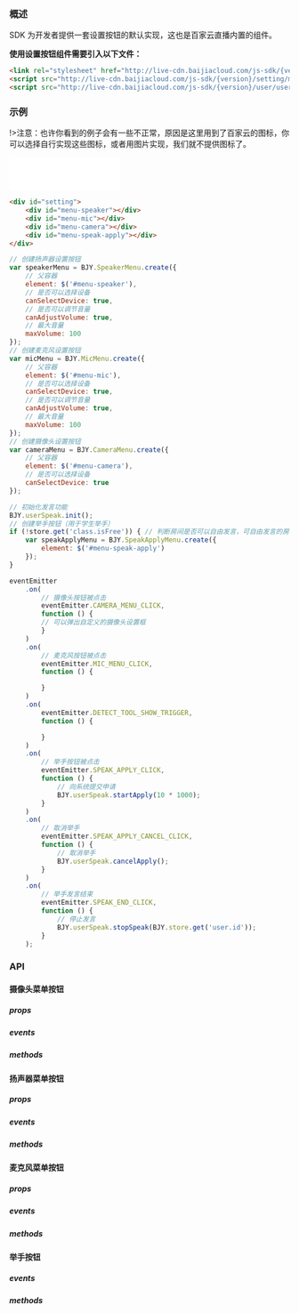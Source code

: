 ### 概述

SDK 为开发者提供一套设置按钮的默认实现，这也是百家云直播内置的组件。



**使用设置按钮组件需要引入以下文件：**
```html
<link rel="stylesheet" href="http://live-cdn.baijiacloud.com/js-sdk/{version}/setting/menu/menu.css">
<script src="http://live-cdn.baijiacloud.com/js-sdk/{version}/setting/menu/menu.js"></script>
<script src="http://live-cdn.baijiacloud.com/js-sdk/{version}/user/userSpeak.js"></script>
```

### 示例
!>注意：也许你看到的例子会有一些不正常，原因是这里用到了百家云的图标，你可以选择自行实现这些图标，或者用图片实现，我们就不提供图标了。
<iframe frameborder=0 width=200 height=60 marginheight=0 marginwidth=0 scrolling=no src=./iframe/setting-buttons.html></iframe>

```html
<div id="setting">
    <div id="menu-speaker"></div>
    <div id="menu-mic"></div>
    <div id="menu-camera"></div>
    <div id="menu-speak-apply"></div>
</div>
```

```javascript
// 创建扬声器设置按钮
var speakerMenu = BJY.SpeakerMenu.create({
    // 父容器
    element: $('#menu-speaker'),
    // 是否可以选择设备
    canSelectDevice: true,
    // 是否可以调节音量
    canAdjustVolume: true,
    // 最大音量
    maxVolume: 100
});
// 创建麦克风设置按钮
var micMenu = BJY.MicMenu.create({
    // 父容器
    element: $('#menu-mic'),
    // 是否可以选择设备
    canSelectDevice: true,
    // 是否可以调节音量
    canAdjustVolume: true,
    // 最大音量
    maxVolume: 100
});
// 创建摄像头设置按钮
var cameraMenu = BJY.CameraMenu.create({
    // 父容器
    element: $('#menu-camera'),
    // 是否可以选择设备
    canSelectDevice: true
});

// 初始化发言功能
BJY.userSpeak.init();
// 创建举手按钮（用于学生举手）
if (!store.get('class.isFree')) { // 判断房间是否可以自由发言，可自由发言的房间无需举手
    var speakApplyMenu = BJY.SpeakApplyMenu.create({
        element: $('#menu-speak-apply')
    });
}

eventEmitter
    .on(
        // 摄像头按钮被点击
        eventEmitter.CAMERA_MENU_CLICK,
        function () {
        // 可以弹出自定义的摄像头设置框
        }
    )
    .on(
        // 麦克风按钮被点击
        eventEmitter.MIC_MENU_CLICK,
        function () {

        }
    )
    .on(
        eventEmitter.DETECT_TOOL_SHOW_TRIGGER,
        function () {

        }
    )
    .on(
        // 举手按钮被点击
        eventEmitter.SPEAK_APPLY_CLICK,
        function () {
            // 向系统提交申请
            BJY.userSpeak.startApply(10 * 1000);
        }
    )
    .on(
        // 取消举手
        eventEmitter.SPEAK_APPLY_CANCEL_CLICK,
        function () {
            // 取消举手
            BJY.userSpeak.cancelApply();
        }
    )
    .on(
        // 举手发言结束
        eventEmitter.SPEAK_END_CLICK,
        function () {
            // 停止发言
            BJY.userSpeak.stopSpeak(BJY.store.get('user.id'));
        }
    );
```

### API

#### 摄像头菜单按钮

##### props
<div id="camera-setting-api-props"></div>

##### events
<div id="camera-setting-api-events"></div>

##### methods
<div id="camera-setting-api-methods"></div>

#### 扬声器菜单按钮

##### props
<div id="speaker-setting-api-props"></div>

##### events
<div id="speaker-setting-api-events"></div>

##### methods
<div id="speaker-setting-api-methods"></div>

#### 麦克风菜单按钮

##### props
<div id="mic-setting-api-props"></div>

##### events
<div id="mic-setting-api-events"></div>

##### methods
<div id="mic-setting-api-methods"></div>

#### 举手按钮

##### events
<div id="apply-setting-api-events"></div>

##### methods
<div id="apply-setting-api-methods"></div>
<script>
new Vue({
    el: '#camera-setting-api-props',
    template: '<Table border :columns="columns" :data="data"><Table>',
    data () {
        return {
            columns: [
                {
                    title: '属性',
                    key: 'name',
                    width: 200
                },
                {
                    title: '说明',
                    key: 'explain',
                    width: 200
                },
                {
                    title: '类型',
                    key: 'type',
                    width: 170
                },
                {
                    title: '默认值',
                    key: 'value',
                    width: 400
                }
            ],
            data: [
                {
                    name: 'list',
                    explain: '摄像头设备列表',
                    type: 'Array',
                    value: '其 item 数据格式如下：'
                    +        '<ul style="margin-left: 50px">'
                    +            '<li>name: 设备名字</li>'
                    +            '<li>guid：设备id（唯一标识设备）</li>'
                    +            '<li>index：设备的索引</li>'
                    +      '</ul>'
                }
            ]
        }
    }
});
new Vue({
    el: '#camera-setting-api-events',
    template: '<Table border :columns="columns" :data="data"><Table>',
    data () {
        return {
            columns: [
                {
                    title: '事件',
                    key: 'name',
                    width: 350
                },
                {
                    title: '说明',
                    key: 'explain',
                    width: 350
                },
                {
                    title: '数据',
                    key: 'data',
                    width: 270
                }
            ],
            data: [
                // {
                //     name:'eventEmitter.CAMERA_INDEX_CHANGE_TRIGGER',
                //     explain: '切换摄像头时触发，可用于通知底层切换摄像头设备',
                //     data: 'cameraIndex：number 被选中的设备索引'
                // },
                {
                    name:'eventEmitter.CAMERA_MENU_CLICK',
                    explain: '摄像头按钮被点击时触发',
                    data: '无'
                },
                {

                    name:'eventEmitter.VIDEO_DEVICE_DETECT',
                    explain: '摄像头设备列表更改时触发',
                    data: '无'
                },
                // {
                //     name:'eventEmitter.CAMERA_INDEX_CHANGE',
                //     explain: '当其他模块更改摄像头时需要发送此事件通知菜单更新数据',
                //     data: '无'
                // }
            ]
        }
    }
});
new Vue({
    el: '#camera-setting-api-methods',
    template: '<Table border :columns="columns" :data="data"><Table>',
    data () {
        return {
            columns: [
                {
                    title: '方法名',
                    key: 'name',
                    width: 270
                },
                {
                    title: '说明',
                    key: 'explain',
                    width: 350
                },
                {
                    title: '参数',
                    key: 'param',
                    width: 350
                }
            ],
            data: [
                {
                    name:'create（静态方法）',
                    explain: '创建摄像头设置按钮',
                    param: '始化参数:'
                    +      '<ul  style="margin-left:50px;">'
                    +            '<li>element: JQuery 对象 按钮容器 必须</li>'
                    +      '</ul>'
                },
                {
                    name: 'openDeviceList',
                    explain: '打开摄像头设备列表',
                    param: '无'
                },
                {
                    name: 'closeDeviceList',
                    explain: '关闭摄像头设备列表',
                    param: '无'
                },
                // {
                //     name: 'openCamera',
                //     explain: '打开摄像头，发送 eventEmitter.CAMERA_MENU_CLICK 事件',
                //     param: '无'
                // },
                // {
                //     name: 'closeCamera',
                //     explain: '关闭摄像头，发送 eventEmitter.CAMERA_MENU_CLICK 事件',
                //     param: '无'
                // },
                {
                    name: 'destroy',
                    explain: '销毁菜单按钮对象',
                    param: '无'
                }
            ]
        }
    }
});

new Vue({
    el: '#speaker-setting-api-props',
    template: '<Table border :columns="columns" :data="data"><Table>',
    data () {
        return {
            columns: [
                {
                    title: '属性',
                    key: 'name',
                    width: 200
                },
                {
                    title: '说明',
                    key: 'explain',
                    width: 200
                },
                {
                    title: '类型',
                    key: 'type',
                    width: 170
                },
                {
                    title: '默认值',
                    key: 'value',
                    width: 400
                }
            ],
            data: [
                {
                    name: 'list',
                    explain: '扬声器设备列表',
                    type: 'Array',
                    value: '其 item 数据格式如下：'
                    +        '<ul style="margin-left: 50px">'
                    +            '<li>name: 设备名字</li>'
                    +            '<li>guid：设备id（唯一标识设备）</li>'
                    +            '<li>index：设备的索引</li>'
                    +      '</ul>'
                }
            ]
        }
    }
});
new Vue({
    el: '#speaker-setting-api-events',
    template: '<Table border :columns="columns" :data="data"><Table>',
    data () {
        return {
            columns: [
                {
                    title: '事件',
                    key: 'name',
                    width: 350
                },
                {
                    title: '说明',
                    key: 'explain',
                    width: 350
                },
                {
                    title: '数据',
                    key: 'data',
                    width: 270
                }
            ],
            data: [
                // {
                //     name:'eventEmitter.SPEAKER_INDEX_CHANGE_TRIGGER',
                //     explain: '切换扬声器时触发，可用于通知底层切换扬声器设备',
                //     data: 'speakerIndex: number 被选中的设备索引'
                // },
                {
                    name:'eventEmitter.SPEAKER_VOLUME_CHANGE_TRIGGER',
                    explain: '改变音量时触发，通知底层设置音量',
                    data: 'volume: number 改变后的音量值'
                },
                {
                    name:'eventEmitter.SPEAKER_VOLUME_CHANGE',
                    explain: '其他模块改变音量时触发，通知菜单更新音量',
                    data: 'volume: number 改变后的音量值'
                },
                {

                    name:'eventEmitter.AUDIO_DEVICE_DETECT',
                    explain: '扬声器设备列表更改时触发',
                    data: '无'
                },
                // {
                //     name:'eventEmitter.SPEAKER_INDEX_CHANGE',
                //     explain: '当其他模块更改扬声器时需要发送此事件通知菜单更新数据',
                //     data: '无'
                // }
            ]
        }
    }
});
new Vue({
    el: '#speaker-setting-api-methods',
    template: '<Table border :columns="columns" :data="data"><Table>',
    data () {
        return {
            columns: [
                {
                    title: '方法名',
                    key: 'name',
                    width: 270
                },
                {
                    title: '说明',
                    key: 'explain',
                    width: 350
                },
                {
                    title: '参数',
                    key: 'param',
                    width: 350
                }
            ],
            data: [
                {
                    name:'create（静态方法）',
                    explain: '创建扬声器设置按钮',
                    param: '始化参数:'
                    +      '<ul  style="margin-left:50px;">'
                    +            '<li>element: JQuery 对象 按钮容器 必须</li>'
                    +            '<li>maxVolume: bollean 最大音量 必须</li>'
                    +      '</ul>'
                },
                {
                    name: 'openDeviceList',
                    explain: '打开扬声器设备列表',
                    param: '无'
                },
                {
                    name: 'closeDeviceList',
                    explain: '关闭扬声器设备列表',
                    param: '无'
                },
                {
                    name: 'mute',
                    explain: '禁音',
                    param: '无'
                },
                {
                    name: 'unmute',
                    explain: '取消禁音',
                    param: '无'
                },
                {
                    name: 'destroy',
                    explain: '销毁菜单按钮对象',
                    param: '无'
                }
            ]
        }
    }
});

new Vue({
    el: '#mic-setting-api-props',
    template: '<Table border :columns="columns" :data="data"><Table>',
    data () {
        return {
            columns: [
                {
                    title: '属性',
                    key: 'name',
                    width: 200
                },
                {
                    title: '说明',
                    key: 'explain',
                    width: 200
                },
                {
                    title: '类型',
                    key: 'type',
                    width: 170
                },
                {
                    title: '默认值',
                    key: 'value',
                    width: 400
                }
            ],
            data: [
                {
                    name: 'list',
                    explain: 'MIC 设备列表',
                    type: 'Array',
                    value: '其 item 数据格式如下：'
                    +        '<ul style="margin-left: 50px">'
                    +            '<li>name: 设备名字</li>'
                    +            '<li>guid：设备id（唯一标识设备）</li>'
                    +            '<li>index：设备的索引</li>'
                    +      '</ul>'
                }
            ]
        }
    }
});
new Vue({
    el: '#mic-setting-api-events',
    template: '<Table border :columns="columns" :data="data"><Table>',
    data () {
        return {
            columns: [
                {
                    title: '事件',
                    key: 'name',
                    width: 350
                },
                {
                    title: '说明',
                    key: 'explain',
                    width: 350
                },
                {
                    title: '数据',
                    key: 'data',
                    width: 270
                }
            ],
            data: [
                // {
                //     name: 'eventEmitter.MIC_INDEX_CHANGE_TRIGGER',
                //     explain: '切换麦克风时触发，可用于通知底层切换麦克风设备',
                //     data: 'micIndex：number 被选中的设备索引'
                // },
                {
                    name: 'eventEmitter.MIC_VOLUME_CHANGE_TRIGGER',
                    explain: '改变麦克风音量时触发，通知底层设置音量',
                    data: 'volume: number 改变后的音量值'
                },
                {
                    name:'eventEmitter.MIC_MENU_CLICK',
                    explain: '麦克风按钮被点击时触发',
                    data: '无'
                },
                {
                    name:'eventEmitter.AUDIO_DEVICE_DETECT',
                    explain: '音频设备列表更改时触发',
                    data: '无'
                },
                // {
                //     name:'eventEmitter.MIC_VOLUME_CHANGE',
                //     explain: '当其他模块更改麦克风音量时需要发送此事件通知菜单更新数据',
                //     data: '无'
                // },
                // {
                //     name:'eventEmitter.MIC_INDEX_CHANGE',
                //     explain: '当其他模块更改麦克风设备时需要发送此事件通知菜单更新数据',
                //     data: '无'
                // }
            ]
        }
    }
});
new Vue({
    el: '#mic-setting-api-methods',
    template: '<Table border :columns="columns" :data="data"><Table>',
    data () {
        return {
            columns: [
                {
                    title: '方法名',
                    key: 'name',
                    width: 270
                },
                {
                    title: '说明',
                    key: 'explain',
                    width: 350
                },
                {
                    title: '参数',
                    key: 'param',
                    width: 350
                }
            ],
            data: [
                {
                    name:'create（静态方法）',
                    explain: '创建麦克风设置按钮',
                    param: '始化参数:'
                    +      '<ul  style="margin-left:50px;">'
                    +            '<li>element: JQuery 对象 按钮容器 必须</li>'
                    +            '<li>maxVolume: bollean 最大音量 必须</li>'
                    +      '</ul>'
                },
                {
                    name: 'openDeviceList',
                    explain: '打开麦克风设备列表',
                    param: '无'
                },
                {
                    name: 'closeDeviceList',
                    explain: '关闭麦克风设备列表',
                    param: '无'
                },
                // {
                //     name: 'openMic',
                //     explain: '打开麦克风，发送 eventEmitter.CAMERA_MENU_CLICK 事件',
                //     param: '无'
                // },
                // {
                //     name: 'closeMic',
                //     explain: '关闭麦克风，发送 eventEmitter.CAMERA_MENU_CLICK 事件',
                //     param: '无'
                // },
                {
                    name: 'destroy',
                    explain: '销毁菜单按钮对象',
                    param: '无'
                }
            ]
        }
    }
});

new Vue({
    el: '#apply-setting-api-events',
    template: '<Table border :columns="columns" :data="data"><Table>',
    data () {
        return {
            columns: [
                {
                    title: '事件',
                    key: 'name',
                    width: 350
                },
                {
                    title: '说明',
                    key: 'explain',
                    width: 350
                },
                {
                    title: '数据',
                    key: 'data',
                    width: 270
                }
            ],
            data: [
                {
                    name:'eventEmitter.SPEAK_APPLY_REQ_TRIGGER',
                    explain: '用户举手事件，用户举手时触发',
                    data: '无'
                },
                {
                    name:'eventEmitter.SPEAK_APPLY_RESULT_CANCEL',
                    explain: '取消举手事件，用户取消举手时触发',
                    data: '无'
                },
                {
                    name:'eventEmitter.SPEAK_APPLY_RESULT_ACCEPT',
                    explain: '举手被接受时触发',
                    data: '无'
                },
                {
                    name:'eventEmitter.SPEAK_APPLY_RESULT_REJECT',
                    explain: '举手被拒绝时触发',
                    data: '无'
                }

            ]
        }
    }
});
new Vue({
    el: '#apply-setting-api-methods',
    template: '<Table border :columns="columns" :data="data"><Table>',
    data () {
        return {
            columns: [
                {
                    title: '方法名',
                    key: 'name',
                    width: 270
                },
                {
                    title: '说明',
                    key: 'explain',
                    width: 350
                },
                {
                    title: '参数',
                    key: 'param',
                    width: 350
                }
            ],
            data: [
                {
                    name:'create（静态方法）',
                    explain: '创建举手按钮',
                    param: '始化参数:'
                    +      '<ul  style="margin-left:50px;">'
                    +            '<li>element: JQuery 对象 按钮容器 必须</li>'
                    +      '</ul>'
                }
            ]
        }
    }
});
</script>












